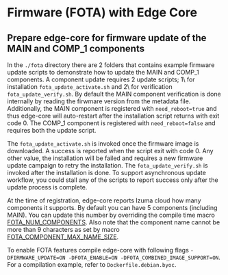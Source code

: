 # Firmware (FOTA) with Edge Core

## Prepare edge-core for firmware update of the MAIN and COMP_1 components

In the `./fota` directory there are 2 folders that contains example firmware update scripts to demonstrate how to update the MAIN and COMP_1 components. A component update requires 2 update scripts; 1\ for installation `fota_update_activate.sh` and 2\ for verification `fota_update_verify.sh`. By default the MAIN component verification is done internally by reading the firwmare version from the metadata file. Additionally, the MAIN component is registered with `need_reboot=true` and thus edge-core will auto-restart after the installation script returns with exit code 0. The COMP_1 component is registered with `need_reboot=false` and requires both the update script.

The `fota_update_activate.sh` is invoked once the firmware image is downloaded. A success is reported when the script exit with code 0. Any other value, the installation will be failed and requires a new firmware update campaign to retry the installation. The `fota_update_verify.sh` is invoked after the installation is done. To support asynchronous update workflow, you could stall any of the scripts to report success only after the update process is complete.

At the time of registration, edge-core reports Izuma cloud how many components it supports. By default you can have 5 components (including MAIN). You can update this number by overriding the compile time macro [FOTA_NUM_COMPONENTS](https://github.com/PelionIoT/mbed-cloud-client/blob/c04abe4de443a82e4634737e8d5b9ae036718ba2/fota/fota_component_defs.h#L26). Also note that the component name cannot be more than 9 characters as set by macro [FOTA_COMPONENT_MAX_NAME_SIZE](https://github.com/PelionIoT/mbed-cloud-client/blob/c04abe4de443a82e4634737e8d5b9ae036718ba2/fota/fota_component_defs.h#L31).

To enable FOTA features compile edge-core with following flags `-DFIRMWARE_UPDATE=ON -DFOTA_ENABLE=ON -DFOTA_COMBINED_IMAGE_SUPPORT=ON`. For a compilation example, refer to `Dockerfile.debian.byoc`.

